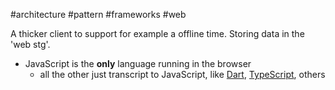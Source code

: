 #architecture #pattern #frameworks #web 

A thicker client to support for example a offline time. Storing data in the 'web stg'.

- JavaScript is the **only** language running in the browser
	- all the other just transcript to JavaScript, like [Dart](/techstack/flutter/Dart.md), [TypeScript](/TypeScript), others